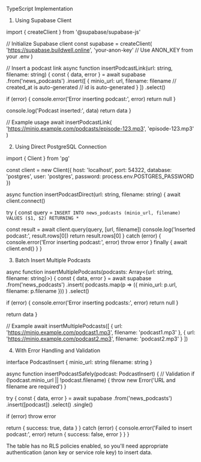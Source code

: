 TypeScript Implementation

1. Using Supabase Client

import { createClient } from '@supabase/supabase-js'

// Initialize Supabase client
const supabase = createClient(
'https://supabase.buildwell.online',
'your-anon-key' // Use ANON_KEY from your .env
)

// Insert a podcast link
async function insertPodcastLink(url: string, filename: string) {
const { data, error } = await supabase
  .from('news_podcasts')
  .insert([
	{
	  minio_url: url,
	  filename: filename
	  // created_at is auto-generated
	  // id is auto-generated
	}
  ])
  .select()

if (error) {
  console.error('Error inserting podcast:', error)
  return null
}

console.log('Podcast inserted:', data)
return data
}

// Example usage
await insertPodcastLink(
'https://minio.example.com/podcasts/episode-123.mp3',
'episode-123.mp3'
)

2. Using Direct PostgreSQL Connection

import { Client } from 'pg'

const client = new Client({
host: 'localhost',
port: 54322,
database: 'postgres',
user: 'postgres',
password: process.env.POSTGRES_PASSWORD
})

async function insertPodcastDirect(url: string, filename: string) {
await client.connect()

try {
  const query = `
	INSERT INTO news_podcasts (minio_url, filename)
	VALUES ($1, $2)
	RETURNING *
  `

  const result = await client.query(query, [url, filename])
  console.log('Inserted podcast:', result.rows[0])
  return result.rows[0]
} catch (error) {
  console.error('Error inserting podcast:', error)
  throw error
} finally {
  await client.end()
}
}

3. Batch Insert Multiple Podcasts

async function insertMultiplePodcasts(podcasts: Array<{url: string, filename: string}>) {
const { data, error } = await supabase
  .from('news_podcasts')
  .insert(
	podcasts.map(p => ({
	  minio_url: p.url,
	  filename: p.filename
	}))
  )
  .select()

if (error) {
  console.error('Error inserting podcasts:', error)
  return null
}

return data
}

// Example
await insertMultiplePodcasts([
{ url: 'https://minio.example.com/podcast1.mp3', filename: 'podcast1.mp3' },
{ url: 'https://minio.example.com/podcast2.mp3', filename: 'podcast2.mp3' }
])

4. With Error Handling and Validation

interface PodcastInsert {
minio_url: string
filename: string
}

async function insertPodcastSafely(podcast: PodcastInsert) {
// Validation
if (!podcast.minio_url || !podcast.filename) {
  throw new Error('URL and filename are required')
}

try {
  const { data, error } = await supabase
	.from('news_podcasts')
	.insert([podcast])
	.select()
	.single()

  if (error) throw error

  return { success: true, data }
} catch (error) {
  console.error('Failed to insert podcast:', error)
  return { success: false, error }
}
}

The table has no RLS policies enabled, so you'll need appropriate authentication (anon key or service role key) to
insert data.